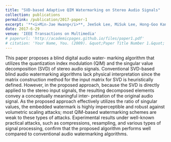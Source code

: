```yaml
---
title: "SVD-based Adaptive QIM Watermarking on Stereo Audio Signals"
collection: publications
permalink: /publication/2017-paper-1
excerpt: '**<i>Min-Jae Hwang</i>**, JeeSok Lee, MiSuk Lee, Hong-Goo Kang'
date: 2017-6-29
venue: 'IEEE Transactions on Multimedia'
# paperurl: 'http://academicpages.github.io/files/paper1.pdf'
# citation: 'Your Name, You. (2009). &quot;Paper Title Number 1.&quot; <i>Journal 1</i>. 1(1).'
---
```

This paper proposes a blind digital audio water- marking algorithm that utilizes the quantization index modulation (QIM) and the singular value decomposition (SVD) of stereo audio signals. Conventional SVD-based blind audio watermarking algorithms lack physical interpretation since the matrix construction method for the input matrix for SVD is heuristically defined. However, in the proposed approach, because the SVD is directly applied to the stereo input signals, the resulting decomposed elements convey a conceptually meaningful inter- pretation of the original audio signal. As the proposed approach effectively utilizes the ratio of singular values, the embedded watermark is highly imperceptible and robust against volumetric scaling attacks; most QIM-based watermarking schemes are weak to these types of attacks. Experimental results under well-known practical attacks, such as compressions, resampling, and various types of signal processing, confirm that the proposed algorithm performs well compared to conventional audio watermarking algorithms.

<!-- [Download paper here](http://academicpages.github.io/files/paper1.pdf) -->

<!-- Recommended citation: Your Name, You. (2009). "Paper Title Number 1." <i>Journal 1</i>. 1(1). -->